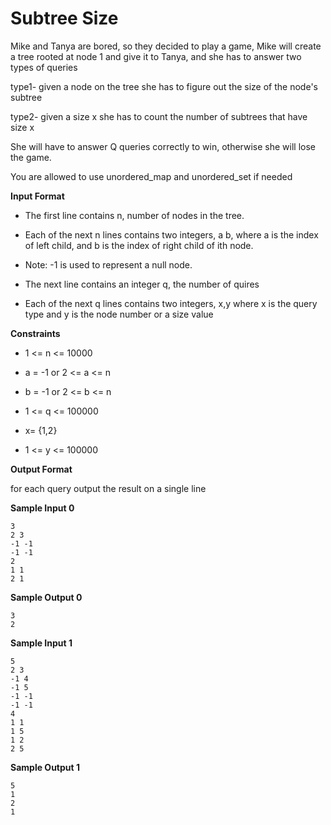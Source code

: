 # Subtree Size

Mike and Tanya are bored, so they decided to play a game, Mike will create a tree rooted at node 1 and give it to Tanya, and she has to answer two types of queries

type1- given a node on the tree she has to figure out the size of the node's subtree

type2- given a size x she has to count the number of subtrees that have size x

She will have to answer Q queries correctly to win, otherwise she will lose the game.

You are allowed to use unordered_map and unordered_set if needed


**Input Format**

- The first line contains n, number of nodes in the tree.

- Each of the next n lines contains two integers, a b, where a is the index of left child, and b is the index of right child of ith node.

- Note: -1 is used to represent a null node.

- The next line contains an integer q, the number of quires

- Each of the next q lines contains two integers, x,y where x is the query type and y is the node number or a size value

**Constraints**

- 1 <= n <= 10000

- a = -1 or 2 <= a <= n

- b = -1 or 2 <= b <= n

- 1 <= q <= 100000

- x= {1,2}

- 1 <= y <= 100000

**Output Format**

for each query output the result on a single line


**Sample Input 0**
```
3
2 3
-1 -1
-1 -1
2
1 1
2 1
```
**Sample Output 0**
```
3
2
```

**Sample Input 1**
```
5
2 3
-1 4
-1 5
-1 -1
-1 -1
4
1 1
1 5
1 2
2 5
```
**Sample Output 1**
```
5
1
2
1
```


